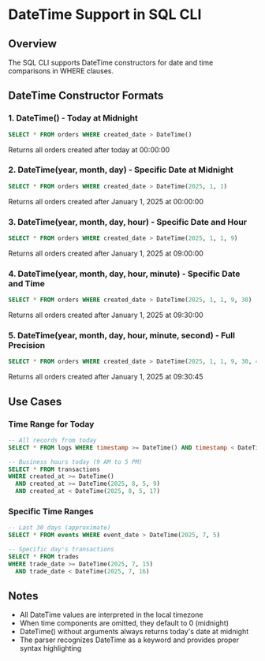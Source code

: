 # DateTime Support in SQL CLI

## Overview
The SQL CLI supports DateTime constructors for date and time comparisons in WHERE clauses.

## DateTime Constructor Formats

### 1. DateTime() - Today at Midnight
```sql
SELECT * FROM orders WHERE created_date > DateTime()
```
Returns all orders created after today at 00:00:00

### 2. DateTime(year, month, day) - Specific Date at Midnight
```sql
SELECT * FROM orders WHERE created_date > DateTime(2025, 1, 1)
```
Returns all orders created after January 1, 2025 at 00:00:00

### 3. DateTime(year, month, day, hour) - Specific Date and Hour
```sql
SELECT * FROM orders WHERE created_date > DateTime(2025, 1, 1, 9)
```
Returns all orders created after January 1, 2025 at 09:00:00

### 4. DateTime(year, month, day, hour, minute) - Specific Date and Time
```sql
SELECT * FROM orders WHERE created_date > DateTime(2025, 1, 1, 9, 30)
```
Returns all orders created after January 1, 2025 at 09:30:00

### 5. DateTime(year, month, day, hour, minute, second) - Full Precision
```sql
SELECT * FROM orders WHERE created_date > DateTime(2025, 1, 1, 9, 30, 45)
```
Returns all orders created after January 1, 2025 at 09:30:45

## Use Cases

### Time Range for Today
```sql
-- All records from today
SELECT * FROM logs WHERE timestamp >= DateTime() AND timestamp < DateTime(2025, 8, 6)

-- Business hours today (9 AM to 5 PM)
SELECT * FROM transactions 
WHERE created_at >= DateTime() 
  AND created_at >= DateTime(2025, 8, 5, 9) 
  AND created_at < DateTime(2025, 8, 5, 17)
```

### Specific Time Ranges
```sql
-- Last 30 days (approximate)
SELECT * FROM events WHERE event_date > DateTime(2025, 7, 5)

-- Specific day's transactions
SELECT * FROM trades 
WHERE trade_date >= DateTime(2025, 7, 15) 
  AND trade_date < DateTime(2025, 7, 16)
```

## Notes
- All DateTime values are interpreted in the local timezone
- When time components are omitted, they default to 0 (midnight)
- DateTime() without arguments always returns today's date at midnight
- The parser recognizes DateTime as a keyword and provides proper syntax highlighting